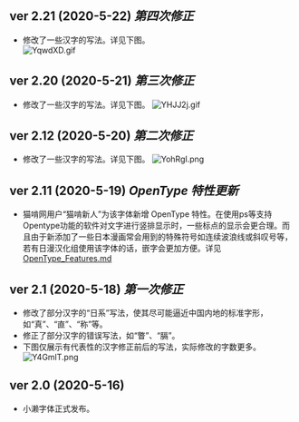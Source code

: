 ## ver 2.21 (2020-5-22) *第四次修正*
- 修改了一些汉字的写法。详见下图。  
![YqwdXD.gif](https://s1.ax1x.com/2020/05/21/YqwdXD.gif)

## ver 2.20 (2020-5-21) *第三次修正*
- 修改了一些汉字的写法。详见下图。
![YHJJ2j.gif](https://s1.ax1x.com/2020/05/21/YHJJ2j.gif)

## ver 2.12 (2020-5-20) *第二次修正*
- 修改了一些汉字的写法。详见下图。
![YohRgI.png](https://s1.ax1x.com/2020/05/20/YohRgI.png)

## ver 2.11 (2020-5-19) *OpenType 特性更新*
- 猫啃网用户“猫啃新人”为该字体新增 OpenType 特性。在使用ps等支持Opentype功能的软件对文字进行竖排显示时，一些标点的显示会更合理。而且由于新添加了一些日本漫画常会用到的特殊符号如连续波浪线或斜叹号等，若有日漫汉化组使用该字体的话，嵌字会更加方便。详见 [OpenType_Features.md](https://github.com/lxgw/kose-font/blob/master/OpenType_Features.md)

## ver 2.1 (2020-5-18) *第一次修正*
- 修改了部分汉字的“日系”写法，使其尽可能逼近中国内地的标准字形，如“真”、“直”、“称”等。
- 修正了部分汉字的错误写法，如“瞥”、“膈”。
- 下图仅展示有代表性的汉字修正前后的写法，实际修改的字数更多。
![Y4GmlT.png](https://s1.ax1x.com/2020/05/19/Y4GmlT.png)

## ver 2.0 (2020-5-16)
- 小濑字体正式发布。

